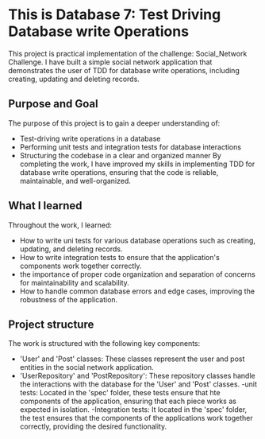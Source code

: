 # This is Database 7: Test Driving Database write Operations
This project is practical implementation of the challenge: Social_Network Challenge.
I have built a simple social network application that demonstrates the user of TDD for database write operations, including creating, updating and deleting records.

## Purpose and Goal
The purpose of this project is to gain a deeper understanding of:
- Test-driving write operations in a database
- Performing unit tests and integration tests for database interactions
- Structuring the codebase in a clear and organized manner
By completing the work, I have improved my skills in implementing TDD for database write operations, ensuring that the code is reliable, maintainable, and well-organized. 

## What I learned
Throughout the work, I learned:
- How to write uni tests for various database operations such as creating, updating, and deleting records.
- How to write integration tests to ensure that the application's components work together correctly.
- the importance of proper code organization and separation of concerns for maintainability and scalability.
- How to handle common database errors and edge cases, improving the robustness of the application.

## Project structure
The work is structured with the following key components:
- 'User' and 'Post' classes: These classes represent the user and post entities in the social network application.
- 'UserRepository' and 'PostRepository': These repository classes handle the interactions with the database for the 'User' and 'Post' classes.
-unit tests: Located in the 'spec' folder, these tests ensure that hte components of the application, ensuring that each piece works as expected in isolation.
-Integration tests: It located in the 'spec' folder, the test ensures that the components of the applications work together correctly, providing the desired functionality.